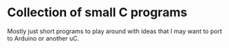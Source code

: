 # Collection of small C programs
Mostly just short programs to play around with ideas that I may want to port to Arduino or
another uC.
